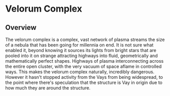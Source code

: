 # Velorum Complex

## Overview

The velorum complex is a complex, vast network of plasma streams the size of a nebula that has been going for millennia on end.  It is not sure what enabled it, beyond knowing it sources its lights from bright stars that are pooled into it on strange attracting highways into fluid, geometrically and mathematically perfect shapes.  Highways of plasma interconnecting across the entire open cluster, with the very vacuum of space aflame in controlled ways.  This makes the velorum complex naturally, incredibly dangerous.  However it hasn't stopped activity from the Vays from being widespread, to the point where there's speculation that the structure is Vay in origin due to how much they are around the structure.
